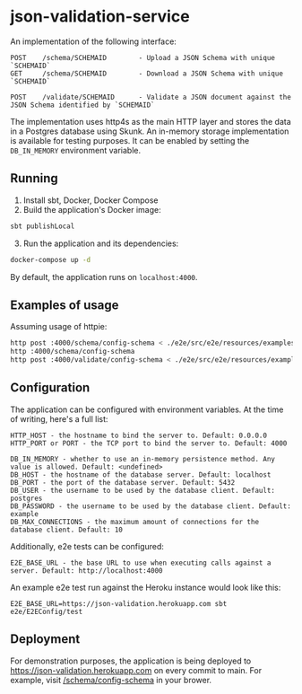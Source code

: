# json-validation-service

An implementation of the following interface:

```
POST    /schema/SCHEMAID        - Upload a JSON Schema with unique `SCHEMAID`
GET     /schema/SCHEMAID        - Download a JSON Schema with unique `SCHEMAID`

POST    /validate/SCHEMAID      - Validate a JSON document against the JSON Schema identified by `SCHEMAID`
```

The implementation uses http4s as the main HTTP layer and stores the data in a Postgres database using Skunk.
An in-memory storage implementation is available for testing purposes. It can be enabled by setting the `DB_IN_MEMORY` environment variable.

## Running

1. Install sbt, Docker, Docker Compose
2. Build the application's Docker image:

```bash
sbt publishLocal
```

3. Run the application and its dependencies:

```bash
docker-compose up -d
```

By default, the application runs on `localhost:4000`.

## Examples of usage

Assuming usage of httpie:

```bash
http post :4000/schema/config-schema < ./e2e/src/e2e/resources/examples/config-schema.json
http :4000/schema/config-schema
http post :4000/validate/config-schema < ./e2e/src/e2e/resources/examples/config.json
```

## Configuration

The application can be configured with environment variables. At the time of writing, here's a full list:

```
HTTP_HOST - the hostname to bind the server to. Default: 0.0.0.0
HTTP_PORT or PORT - the TCP port to bind the server to. Default: 4000

DB_IN_MEMORY - whether to use an in-memory persistence method. Any value is allowed. Default: <undefined>
DB_HOST - the hostname of the database server. Default: localhost
DB_PORT - the port of the database server. Default: 5432
DB_USER - the username to be used by the database client. Default: postgres
DB_PASSWORD - the username to be used by the database client. Default: example
DB_MAX_CONNECTIONS - the maximum amount of connections for the database client. Default: 10
```

Additionally, e2e tests can be configured:

```
E2E_BASE_URL - the base URL to use when executing calls against a server. Default: http://localhost:4000
```

An example e2e test run against the Heroku instance would look like this:

```
E2E_BASE_URL=https://json-validation.herokuapp.com sbt e2e/E2EConfig/test
```

## Deployment

For demonstration purposes, the application is being deployed to https://json-validation.herokuapp.com on every commit to main.
For example, visit [/schema/config-schema](https://json-validation.herokuapp.com/schema/config-schema) in your brower.
